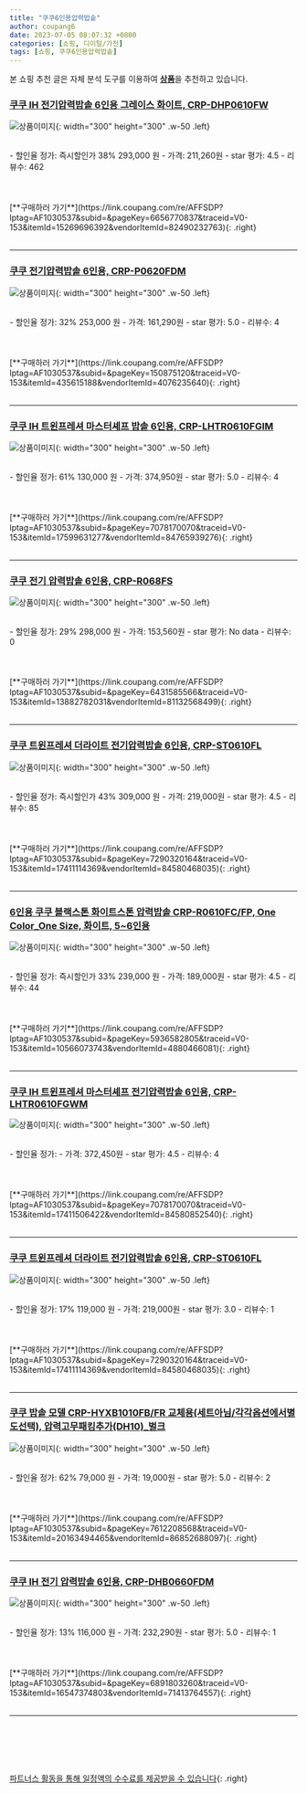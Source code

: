 ```yaml
---
title: "쿠쿠6인용압력밥솥"
author: coupang6
date: 2023-07-05 08:07:32 +0800
categories: [쇼핑, 디이털/가전]
tags: [쇼핑, 쿠쿠6인용압력밥솥]
---
```


본 쇼핑 추천 글은 자체 분석 도구를 이용하여 [**상품**](https://link.coupang.com/a/bao1ui)을 추천하고 있습니다.

### [쿠쿠 IH 전기압력밥솥 6인용 그레이스 화이트, CRP-DHP0610FW](https://link.coupang.com/re/AFFSDP?lptag=AF1030537&subid=&pageKey=6656770837&traceid=V0-153&itemId=15269696392&vendorItemId=82490232763)

![상품이미지](https://thumbnail6.coupangcdn.com/thumbnails/remote/230x230ex/image/retail/images/473119497186694-626f002d-f5c4-4312-91c1-c1e9f48afa65.jpg){: width="300" height="300" .w-50 .left}


<br>
- 할인율 정가: 즉시할인가 38%  293,000   원
- 가격: 211,260원
- star 평가: 4.5
- 리뷰수: 462
<br>
<br>
<br>
<br>
[**구매하러 가기**](https://link.coupang.com/re/AFFSDP?lptag=AF1030537&subid=&pageKey=6656770837&traceid=V0-153&itemId=15269696392&vendorItemId=82490232763){: .right}
<br>
<br>

---

### [쿠쿠 전기압력밥솥 6인용, CRP-P0620FDM](https://link.coupang.com/re/AFFSDP?lptag=AF1030537&subid=&pageKey=150875120&traceid=V0-153&itemId=435615188&vendorItemId=4076235640)

![상품이미지](https://thumbnail6.coupangcdn.com/thumbnails/remote/230x230ex/image/retail/images/2978518942445221-e281cd42-6dd5-43bf-9ca9-2c91c5749be4.jpg){: width="300" height="300" .w-50 .left}


<br>
- 할인율 정가: 32%  253,000   원
- 가격: 161,290원
- star 평가: 5.0
- 리뷰수: 4
<br>
<br>
<br>
<br>
[**구매하러 가기**](https://link.coupang.com/re/AFFSDP?lptag=AF1030537&subid=&pageKey=150875120&traceid=V0-153&itemId=435615188&vendorItemId=4076235640){: .right}
<br>
<br>

---

### [쿠쿠 IH 트윈프레셔 마스터셰프 밥솥 6인용, CRP-LHTR0610FGIM](https://link.coupang.com/re/AFFSDP?lptag=AF1030537&subid=&pageKey=7078170070&traceid=V0-153&itemId=17599631277&vendorItemId=84765939276)

![상품이미지](https://thumbnail9.coupangcdn.com/thumbnails/remote/230x230ex/image/retail/images/2023/01/19/17/5/1ad11c2d-9774-4dd2-b135-277c4cc9f530.jpg){: width="300" height="300" .w-50 .left}


<br>
- 할인율 정가: 61%  130,000   원
- 가격: 374,950원
- star 평가: 5.0
- 리뷰수: 4
<br>
<br>
<br>
<br>
[**구매하러 가기**](https://link.coupang.com/re/AFFSDP?lptag=AF1030537&subid=&pageKey=7078170070&traceid=V0-153&itemId=17599631277&vendorItemId=84765939276){: .right}
<br>
<br>

---

### [쿠쿠 전기 압력밥솥 6인용, CRP-R068FS](https://link.coupang.com/re/AFFSDP?lptag=AF1030537&subid=&pageKey=6431585566&traceid=V0-153&itemId=13882782031&vendorItemId=81132568499)

![상품이미지](https://thumbnail9.coupangcdn.com/thumbnails/remote/230x230ex/image/rs_quotation_api/borrcw8f/dea17719a8c8491cbf2e3a9ac9caa317.jpg){: width="300" height="300" .w-50 .left}


<br>
- 할인율 정가: 29%  298,000   원
- 가격: 153,560원
- star 평가: No data
- 리뷰수: 0
<br>
<br>
<br>
<br>
[**구매하러 가기**](https://link.coupang.com/re/AFFSDP?lptag=AF1030537&subid=&pageKey=6431585566&traceid=V0-153&itemId=13882782031&vendorItemId=81132568499){: .right}
<br>
<br>

---

### [쿠쿠 트윈프레셔 더라이트 전기압력밥솥 6인용, CRP-ST0610FL](https://link.coupang.com/re/AFFSDP?lptag=AF1030537&subid=&pageKey=7290320164&traceid=V0-153&itemId=17411114369&vendorItemId=84580468035)

![상품이미지](https://thumbnail9.coupangcdn.com/thumbnails/remote/230x230ex/image/retail/images/2023/01/03/11/7/caefcc5f-8b86-4b88-ab15-c6b6dc48f22e.jpg){: width="300" height="300" .w-50 .left}


<br>
- 할인율 정가: 즉시할인가 43%  309,000   원
- 가격: 219,000원
- star 평가: 4.5
- 리뷰수: 85
<br>
<br>
<br>
<br>
[**구매하러 가기**](https://link.coupang.com/re/AFFSDP?lptag=AF1030537&subid=&pageKey=7290320164&traceid=V0-153&itemId=17411114369&vendorItemId=84580468035){: .right}
<br>
<br>

---

### [6인용 쿠쿠 블랙스톤 화이트스톤 압력밥솥 CRP-R0610FC/FP, One Color_One Size, 화이트, 5~6인용](https://link.coupang.com/re/AFFSDP?lptag=AF1030537&subid=&pageKey=5936582805&traceid=V0-153&itemId=10566073743&vendorItemId=4880466081)

![상품이미지](https://thumbnail6.coupangcdn.com/thumbnails/remote/230x230ex/image/vendor_inventory/7e99/34867b8b354e045ca27b1c4d7be78de77195cce489fbae85ffd0ee738400.jpg){: width="300" height="300" .w-50 .left}


<br>
- 할인율 정가: 즉시할인가 33%  239,000   원
- 가격: 189,000원
- star 평가: 4.5
- 리뷰수: 44
<br>
<br>
<br>
<br>
[**구매하러 가기**](https://link.coupang.com/re/AFFSDP?lptag=AF1030537&subid=&pageKey=5936582805&traceid=V0-153&itemId=10566073743&vendorItemId=4880466081){: .right}
<br>
<br>

---

### [쿠쿠 IH 트윈프레셔 마스터셰프 전기압력밥솥 6인용, CRP-LHTR0610FGWM](https://link.coupang.com/re/AFFSDP?lptag=AF1030537&subid=&pageKey=7078170070&traceid=V0-153&itemId=17411506422&vendorItemId=84580852540)

![상품이미지](https://thumbnail10.coupangcdn.com/thumbnails/remote/230x230ex/image/retail/images/4280350911214633-595178f5-93a6-45f7-961b-10ebf26054ba.jpg){: width="300" height="300" .w-50 .left}


<br>
- 할인율 정가: 
- 가격: 372,450원
- star 평가: 4.5
- 리뷰수: 4
<br>
<br>
<br>
<br>
[**구매하러 가기**](https://link.coupang.com/re/AFFSDP?lptag=AF1030537&subid=&pageKey=7078170070&traceid=V0-153&itemId=17411506422&vendorItemId=84580852540){: .right}
<br>
<br>

---

### [쿠쿠 트윈프레셔 더라이트 전기압력밥솥 6인용, CRP-ST0610FL](https://link.coupang.com/re/AFFSDP?lptag=AF1030537&subid=&pageKey=7290320164&traceid=V0-153&itemId=17411114369&vendorItemId=84580468035)

![상품이미지](https://thumbnail9.coupangcdn.com/thumbnails/remote/230x230ex/image/retail/images/2023/01/03/11/7/caefcc5f-8b86-4b88-ab15-c6b6dc48f22e.jpg){: width="300" height="300" .w-50 .left}


<br>
- 할인율 정가: 17%  119,000   원
- 가격: 219,000원
- star 평가: 3.0
- 리뷰수: 1
<br>
<br>
<br>
<br>
[**구매하러 가기**](https://link.coupang.com/re/AFFSDP?lptag=AF1030537&subid=&pageKey=7290320164&traceid=V0-153&itemId=17411114369&vendorItemId=84580468035){: .right}
<br>
<br>

---

### [쿠쿠 밥솥 모델 CRP-HYXB1010FB/FR 교체용(세트아님/각각옵션에서별도선택), 압력고무패킹추가(DH10)_벌크](https://link.coupang.com/re/AFFSDP?lptag=AF1030537&subid=&pageKey=7612208568&traceid=V0-153&itemId=20163494465&vendorItemId=86852688097)

![상품이미지](https://thumbnail8.coupangcdn.com/thumbnails/remote/230x230ex/image/vendor_inventory/8bd3/05a30895471cb7a979d0e70aa2d113f1de259237c1fff1d128fe0ba64ce6.png){: width="300" height="300" .w-50 .left}


<br>
- 할인율 정가: 62%  79,000   원
- 가격: 19,000원
- star 평가: 5.0
- 리뷰수: 2
<br>
<br>
<br>
<br>
[**구매하러 가기**](https://link.coupang.com/re/AFFSDP?lptag=AF1030537&subid=&pageKey=7612208568&traceid=V0-153&itemId=20163494465&vendorItemId=86852688097){: .right}
<br>
<br>

---

### [쿠쿠 IH 전기 압력밥솥 6인용, CRP-DHB0660FDM](https://link.coupang.com/re/AFFSDP?lptag=AF1030537&subid=&pageKey=6891803260&traceid=V0-153&itemId=16547374803&vendorItemId=71413764557)

![상품이미지](https://thumbnail10.coupangcdn.com/thumbnails/remote/230x230ex/image/retail/images/8931892020756199-cf3b1ab3-263c-42b3-b91e-701bc68b9648.jpg){: width="300" height="300" .w-50 .left}


<br>
- 할인율 정가: 13%  116,000   원
- 가격: 232,290원
- star 평가: 5.0
- 리뷰수: 1
<br>
<br>
<br>
<br>
[**구매하러 가기**](https://link.coupang.com/re/AFFSDP?lptag=AF1030537&subid=&pageKey=6891803260&traceid=V0-153&itemId=16547374803&vendorItemId=71413764557){: .right}
<br>
<br>

---
<br><br><br><br><br> [파트너스 활동을 통해 일정액의 수수료를 제공받을 수 있습니다](https://link.coupang.com/a/bao1ui){: .right}